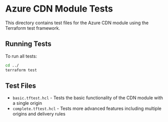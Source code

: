 # Azure CDN Module Tests

This directory contains test files for the Azure CDN module using the Terraform test framework.

## Running Tests

To run all tests:

```bash
cd ../
terraform test
```

## Test Files

- `basic.tftest.hcl` - Tests the basic functionality of the CDN module with a single origin
- `complete.tftest.hcl` - Tests more advanced features including multiple origins and delivery rules